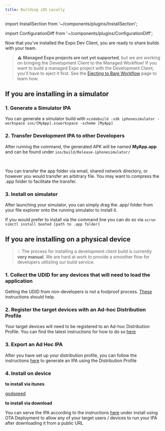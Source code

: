 ```yaml
---
title: Building iOS Locally
---
```


import InstallSection from '~/components/plugins/InstallSection';

import ConfigurationDiff from '~/components/plugins/ConfigurationDiff';

Now that you've installed the Expo Dev Client, you are ready to share builds with your team.

> ⚠️ **Managed Expo projects are not yet supported**, but we are working on bringing the Development Client to the Managed Workflow! If you want to build a managed Expo project with the Development Client, you'll have to eject it first. See the [Ejecting to Bare Workflow](../../workflow/customizing/) page to learn how.

## If you are installing in a simulator

### 1. Generate a Simulator IPA

You can generate a simulator build with `xcodebuild -sdk iphonesimulator -workspace ios/[MyApp].xcworkspace -scheme [MyApp]`

### 2. Transfer Development IPA to other Developers

After running the command, the generated APK will be named **MyApp.app** and can be found under `ios/build/Release-iphonesimulator/`

<br />

You can transfer the app folder via email, shared network directory, or however you would transfer an arbitrary file. You may want to compress the .app folder to facilitate the transfer.

### 3. Install on simulator

After launching your simulator, you can simply drag the .app/ folder from your file explorer onto the running simulator to install it.

If you would prefer to install via the command line you can do so via `xcrun simctl install booted [path to .app folder]`

## If you are installing on a physical device

> 💡 The process for installing a development client build is currently **very manual**. We are hard at work to provide a smoother flow for developers utiliziing our build service.

### 1. Collect the UDID for any devices that will need to load the application

Getting the UDID from non-developers is not a foolproof process. [These](https://help.apple.com/xcode/mac/current/#/dev93ef696c6?sub=devdfa32588f) instructions should help.

### 2. Register the target devices with an Ad-hoc Distribution Profile

Your target devices will need to be registered to an Ad-hoc Distribution Profile. You can find the latest instructions for how to do so [here](https://help.apple.com/developer-account/#/devebd34abb1)

### 3. Export an Ad Hoc IPA

After you have set up your distribution profile, you can follow the instructions [here](https://docs.testfairy.com/iOS_SDK/Exporting_Ad_Hoc_IPA.html) to generate an IPA using the Distribution Profile

### 4. Install on device

**to install via itunes**

[godspeed](https://developer.apple.com/forums/thread/86806)

**to install via download**

You can serve the IPA according to the instructions [here](https://docs.monaca.io/en/products_guide/monaca_ide/deploy/non_market_deploy/) under install using OTA Deployment to allow any of your target users / devices to run your IPA after downloading it from a public URL
